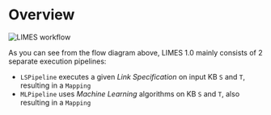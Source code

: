 # Overview
![LIMES workflow](../images/uml2.png "fig:")


As you can see from the flow diagram above, LIMES 1.0 mainly consists of 2 separate execution pipelines:

- `LSPipeline` executes a given *Link Specification* on input KB `S` and `T`, resulting in a `Mapping`
- `MLPipeline` uses *Machine Learning* algorithms on KB `S` and `T`, also resulting in a `Mapping`